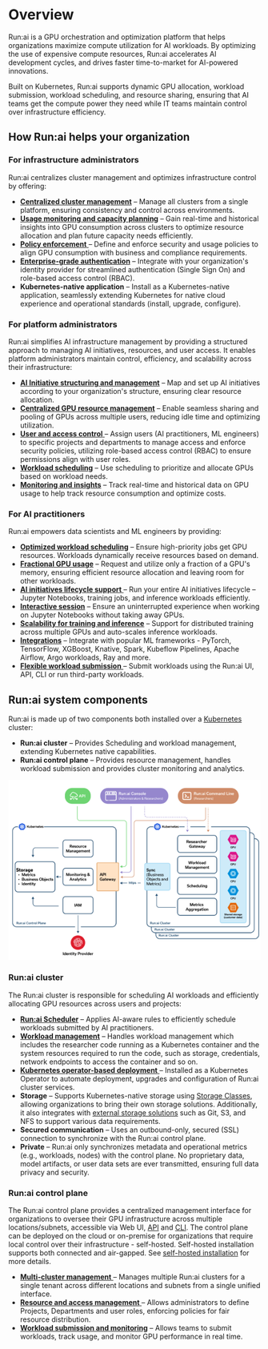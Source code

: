# Overview

Run:ai is a GPU orchestration and optimization platform that helps organizations maximize compute utilization for AI workloads. By optimizing the use of expensive compute resources, Run:ai accelerates AI development cycles, and drives faster time-to-market for AI-powered innovations.

Built on Kubernetes, Run:ai supports dynamic GPU allocation, workload submission, workload scheduling, and resource sharing, ensuring that AI teams get the compute power they need while IT teams maintain control over infrastructure efficiency.

## How Run:ai helps your organization

### For infrastructure administrators

Run:ai centralizes cluster management and optimizes infrastructure control by offering:

* [**Centralized cluster management**](../admin/config/clusters.md) – Manage all clusters from a single platform, ensuring consistency and control across environments.
* [**Usage monitoring and capacity planning**](../platform-admin/performance/dashboard-analysis.md) – Gain real-time and historical insights into GPU consumption across clusters to optimize resource allocation and plan future capacity needs efficiently.
* [**Policy enforcement** ](../platform-admin/workloads/policies/overview.md)– Define and enforce security and usage policies to align GPU consumption with business and compliance requirements.
* [**Enterprise-grade authentication**](../admin/authentication/authentication-overview.md) – Integrate with your organization's identity provider for streamlined authentication (Single Sign On) and role-based access control (RBAC).
* **Kubernetes-native application** – Install as a Kubernetes-native application, seamlessly extending Kubernetes for native cloud experience and operational standards (install, upgrade, configure).

### For platform administrators

Run:ai simplifies AI infrastructure management by providing a structured approach to managing AI initiatives, resources, and user access. It enables platform administrators maintain control, efficiency, and scalability across their infrastructure:

* [**AI Initiative structuring and management**](../platform-admin/aiinitiatives/overview.md#mapping-your-organization) – Map and set up AI initiatives according to your organization's structure, ensuring clear resource allocation.
* [**Centralized GPU resource management**](../platform-admin/aiinitiatives/overview.md#mapping-your-resources) – Enable seamless sharing and pooling of GPUs across multiple users, reducing idle time and optimizing utilization.
* [**User and access control** ](../platform-admin/aiinitiatives/overview.md#assigning-users-to-projects-and-departments)– Assign users (AI practitioners, ML engineers) to specific projects and departments to manage access and enforce security policies, utilizing role-based access control (RBAC) to ensure permissions align with user roles.
* [**Workload scheduling**](../Researcher/scheduling/how-the-scheduler-works.md) – Use scheduling to prioritize and allocate GPUs based on workload needs.
* [**Monitoring and insights**](../platform-admin/performance/dashboard-analysis.md) – Track real-time and historical data on GPU usage to help track resource consumption and optimize costs.

### For AI practitioners

Run:ai empowers data scientists and ML engineers by providing:

* [**Optimized workload scheduling**](../Researcher/scheduling/how-the-scheduler-works.md) – Ensure high-priority jobs get GPU resources. Workloads dynamically receive resources based on demand.
* [**Fractional GPU usage**](../Researcher/scheduling/fractions.md) – Request and utilize only a fraction of a GPU's memory, ensuring efficient resource allocation and leaving room for other workloads.
* [**AI initiatives lifecycle support** ](../platform-admin/workloads/overviews/introduction-to-workloads.md)– Run your entire AI initiatives lifecycle – Jupyter Notebooks, training jobs, and inference workloads efficiently.
* [**Interactive session**](../platform-admin/workloads/overviews/workload-types.md) – Ensure an uninterrupted experience when working on Jupyter Notebooks without taking away GPUs.
* [**Scalability for training and inference**](../platform-admin/workloads/overviews/workload-types.md) – Support for distributed training across multiple GPUs and auto-scales inference workloads.
* [**Integrations**](../platform-admin/integrations/integration-overview.md) – Integrate with popular ML frameworks - PyTorch, TensorFlow, XGBoost, Knative, Spark, Kubeflow Pipelines, Apache Airflow, Argo workloads, Ray and more.
* [**Flexible workload submission** ](../platform-admin/workloads/overviews/introduction-to-workloads.md) – Submit workloads using the Run:ai UI, API, CLI or run third-party workloads.

## Run:ai system components

Run:ai is made up of two components both installed over a [Kubernetes](https://kubernetes.io) cluster:

* **Run:ai cluster** – Provides Scheduling and workload management, extending Kubernetes native capabilities.
* **Run:ai control plane** – Provides resource management, handles workload submission and provides cluster monitoring and analytics.

![multi-cluster-architecture](img/multi-cluster-architecture.png)

### Run:ai cluster

The Run:ai cluster is responsible for scheduling AI workloads and efficiently allocating GPU resources across users and projects:

* [**Run:ai Scheduler**](../Researcher/scheduling/the-runai-scheduler.md) – Applies AI-aware rules to efficiently schedule workloads submitted by AI practitioners.
* [**Workload management**](../platform-admin/workloads/overviews/introduction-to-workloads.md) – Handles workload management which includes the researcher code running as a Kubernetes container and the system resources required to run the code, such as storage, credentials, network endpoints to access the container and so on.
* [**Kubernetes operator-based deployment** ](https://kubernetes.io/docs/concepts/extend-kubernetes/operator/)– Installed as a Kubernetes Operator to automate deployment, upgrades and configuration of Run:ai cluster services.
* **Storage** – Supports Kubernetes-native storage using [Storage Classes](https://kubernetes.io/docs/concepts/storage/storage-classes/), allowing organizations to bring their own storage solutions. Additionally, it also integrates with [external storage solutions](../platform-admin/workloads/assets/overview.md) such as Git, S3, and NFS to support various data requirements.
* **Secured communication** – Uses an outbound-only, secured (SSL) connection to synchronize with the Run:ai control plane.
* **Private** – Run:ai only synchronizes metadata and operational metrics (e.g., workloads, nodes) with the control plane. No proprietary data, model artifacts, or user data sets are ever transmitted, ensuring full data privacy and security.

### Run:ai control plane

The Run:ai control plane provides a centralized management interface for organizations to oversee their GPU infrastructure across multiple locations/subnets, accessible via Web UI, [API](../developer/overview-developer.md) and [CLI](../Researcher/cli-reference/new-cli/runai.md). The control plane can be deployed on the cloud or on-premise for organizations that require local control over their infrastructure - self-hosted. Self-hosted installation supports both connected and air-gapped. See [self-hosted installation](../admin/runai-setup/self-hosted/overview.md) for more details.

* [**Multi-cluster management** ](../admin/config/clusters.md)– Manages multiple Run:ai clusters for a single tenant across different locations and subnets from a single unified interface.
* [**Resource and access management** ](../platform-admin/aiinitiatives/overview.md)– Allows administrators to define Projects, Departments and user roles, enforcing policies for fair resource distribution.
* [**Workload submission and monitoring**](../platform-admin/workloads/overviews/managing-workloads.md) – Allows teams to submit workloads, track usage, and monitor GPU performance in real time.
